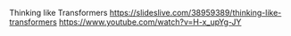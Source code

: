 

Thinking like Transformers
https://slideslive.com/38959389/thinking-like-transformers
https://www.youtube.com/watch?v=H-x_upYg-JY